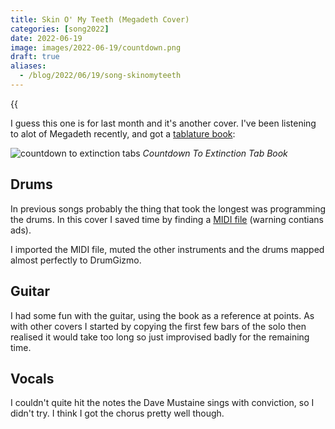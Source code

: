 ```yaml
--- 
title: Skin O' My Teeth (Megadeth Cover)
categories: [song2022]
date: 2022-06-19
image: images/2022-06-19/countdown.png
draft: true
aliases:
  - /blog/2022/06/19/song-skinomyteeth
---
```


{{<audio src="/audio/skinofmyteeth.mp3" caption="Skin O' My Teeth" >}}

I guess this one is for last month and it's another cover. I've been listening
to alot of Megadeth recently, and got a [tablature
book](https://www.amazon.de/-/en/gp/product/0793536669/ref=ppx_od_dt_b_asin_image_s00?ie=UTF8&psc=1):

![countdown to extinction tabs](/images/2022-06-19/countdown.png)
*Countdown To Extinction Tab Book*

## Drums

In previous songs probably the thing that took the longest was programming the
drums. In this cover I saved time by finding a [MIDI
file](https://freemidi.org/download3-5054-skin-o-my-teeth-megadeth) (warning
contians ads).

I imported the MIDI file, muted the other instruments and the drums mapped
almost perfectly to DrumGizmo.

## Guitar

I had some fun with the guitar, using the book as a reference at points. As
with other covers I started by copying the first few bars of the solo then
realised it would take too long so just improvised badly for the remaining
time.

## Vocals

I couldn't quite hit the notes the Dave Mustaine sings with conviction, so I
didn't try. I think I got the chorus pretty well though.

